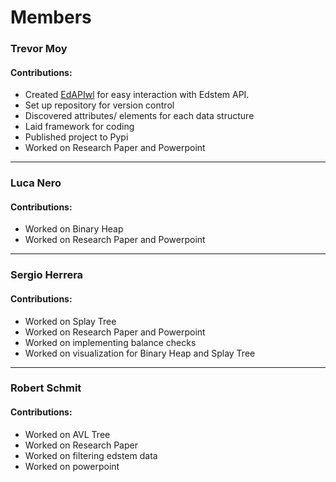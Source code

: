 # Members

<!-- Replace name with your name, as the project is developed, list your significant contributions here. -->
### Trevor Moy

#### Contributions:
- Created [EdAPIwl](api_doc.md) for easy interaction with Edstem API.
- Set up repository for version control
- Discovered attributes/ elements for each data structure
- Laid framework for coding
- Published project to Pypi
- Worked on Research Paper and Powerpoint


---
### Luca Nero

#### Contributions:
- Worked on Binary Heap
- Worked on Research Paper and Powerpoint


---
### Sergio Herrera

#### Contributions:
- Worked on Splay Tree
- Worked on Research Paper and Powerpoint
- Worked on implementing balance checks
- Worked on visualization for Binary Heap and Splay Tree

---
### Robert Schmit

#### Contributions:
- Worked on AVL Tree
- Worked on Research Paper
- Worked on filtering edstem data
- Worked on powerpoint

 